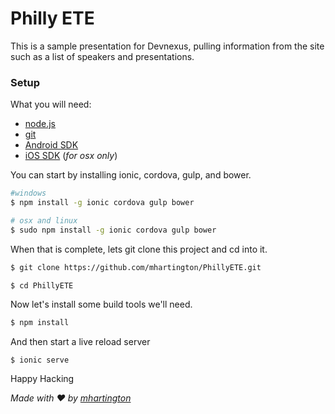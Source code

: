 # Philly ETE

 This is a sample presentation for Devnexus, pulling information from the site such as a list of speakers and presentations.

### Setup


 What you will need:


 - [node.js](https://nodejs.org/)
 - [git](http://git-scm.com/)
 - [Android SDK](http://developer.android.com/sdk/index.html)
 - [iOS SDK](https://developer.apple.com/xcode/) (_for osx only_)

You can start by installing ionic, cordova, gulp, and bower.

```bash
#windows
$ npm install -g ionic cordova gulp bower

# osx and linux
$ sudo npm install -g ionic cordova gulp bower
```

When that is complete, lets git clone this project and cd into it.

```bash
$ git clone https://github.com/mhartington/PhillyETE.git

$ cd PhillyETE
```

Now let's install some build tools we'll need.

```bash
$ npm install
```

And then start a live reload server

```
$ ionic serve
```


Happy Hacking


_Made with ♥ by [mhartington](https://twitter.com/mhartington)_

